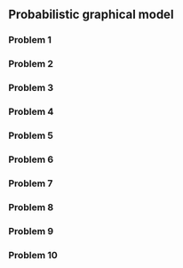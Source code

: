 ## Probabilistic graphical model

### Problem 1

### Problem 2

### Problem 3

### Problem 4

### Problem 5

### Problem 6

### Problem 7

### Problem 8

### Problem 9

### Problem 10

